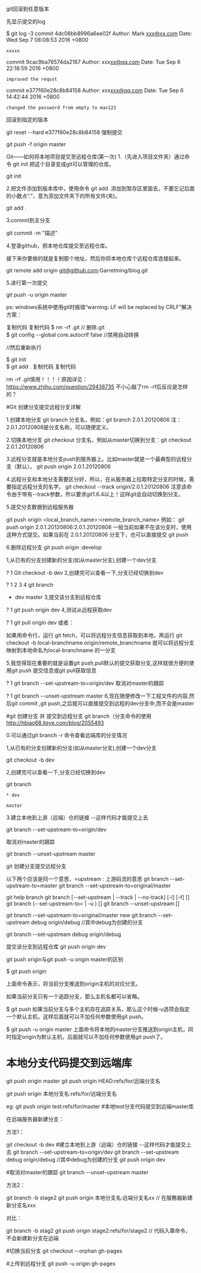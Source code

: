 git回滚到任意版本

先显示提交的log

$ git log -3
commit 4dc08bb8996a6ee02f
Author: Mark <xxx@xx.com>
Date:   Wed Sep 7 08:08:53 2016 +0800

    xxxxx

commit 9cac9ba76574da2167
Author: xxx<xx@qq.com>
Date:   Tue Sep 6 22:18:59 2016 +0800

    improved the requst

commit e377f60e28c8b84158
Author: xxx<xxx@qq.com>
Date:   Tue Sep 6 14:42:44 2016 +0800

    changed the password from empty to max123
回滚到指定的版本

git reset --hard e377f60e28c8b84158
强制提交

git push -f origin master



Git——如何将本地项目提交至远程仓库(第一次)
1.（先进入项目文件夹）通过命令 git init 把这个目录变成git可以管理的仓库。

git init
 
2.把文件添加到版本库中，使用命令 git add .添加到暂存区里面去，不要忘记后面的小数点“.”，意为添加文件夹下的所有文件(夹)。

git add .
 

3.commit到主分支

git commit -m "描述" 
 

4.登录github，把本地仓库提交至远程仓库。

接下来你要做的就是复制那个地址，然后你将本地仓库个远程仓库连接起来。

git remote add origin git@github.com:Garretming/blog.git  
 

5.进行第一次提交

git push -u origin master  
 

ps: windows系统中使用git时报错“warning: LF will be replaced by CRLF”解决方案：

复制代码
复制代码
$ rm -rf .git  // 删除.git  
$ git config --global core.autocrlf false  //禁用自动转换 

//然后重新执行

$ git init    
$ git add . 
复制代码
复制代码
 

rm -rf .git慎用！！！！原因详见：https://www.zhihu.com/question/29438735 不小心敲了rm -rf后反应是怎样的？









#Git 创建分支提交远程分支详解

1.创建本地分支
git branch 分支名，例如：git branch 2.0.1.20120806
注：2.0.1.20120806是分支名称，可以随便定义。

2.切换本地分支
git checkout 分支名，例如从master切换到分支：git checkout 2.0.1.20120806

3.远程分支就是本地分支push到服务器上。比如master就是一个最典型的远程分支（默认）。
git push origin 2.0.1.20120806

4.远程分支和本地分支需要区分好，所以，在从服务器上拉取特定分支的时候，需要指定远程分支的名字。
git checkout --track origin/2.0.1.20120806
注意该命令由于带有--track参数，所以要求git1.6.4以上！这样git会自动切换到分支。

5.提交分支数据到远程服务器

git push origin <local_branch_name>:<remote_branch_name>
例如：
git push origin 2.0.1.20120806:2.0.1.20120806
一般当前如果不在该分支时，使用这种方式提交。如果当前在 2.0.1.20120806 分支下，也可以直接提交
git push

6.删除远程分支
git push origin :develop

1,从已有的分支创建新的分支(如从master分支),创建一个dev分支

?
1
Git checkout -b dev
2,创建完可以查看一下,分支已经切换到dev

?
1
2
3
4
git branch
 
  * dev
  master
3,提交该分支到远程仓库

?
1
git push origin dev
4,测试从远程获取dev

?
1
git pull origin dev
或者：

如果用命令行，运行 git fetch，可以将远程分支信息获取到本地，再运行 git checkout -b local-branchname origin/remote_branchname  就可以将远程分支映射到本地命名为local-branchname  的一分支

5,我觉得现在重要的就是设置git push,pull默认的提交获取分支,这样就很方便的使用git push 提交信息或git pull获取信息

?
1
git branch --set-upstream-to=origin/dev
取消对master的跟踪

?
1
git branch --unset-upstream master
6,现在随便修改一下工程文件的内容,然后git commit ,git push,之后就可以直接提交到远程的dev分支中,而不会是master

#git 创建分支 并 提交到远程分支
git branch（分支命令的使用
http://hbiao68.iteye.com/blog/2055493

 

0.可以通过git branch -r 命令查看远端库的分支情况

 

1,从已有的分支创建新的分支(如从master分支),创建一个dev分支

git checkout -b dev

2,创建完可以查看一下,分支已经切换到dev

git branch

    * dev

    master

3.建立本地到上游（远端）仓的链接 --这样代码才能提交上去

git branch --set-upstream-to=origin/dev 

取消对master的跟踪

git branch --unset-upstream master





git 创建分支提交远程分支 

以下两个应该是同一个意思，=upstream : 上游码流的意思
git branch --set-upstream-to=master
git branch --set-upstream-to=original/master


git help branch
git branch [--set-upstream | --track | --no-track] [-l] [-f] <branchname> [<start-point>]
git branch (--set-upstream-to=<upstream> | -u <upstream>) [<branchname>]
git branch --unset-upstream [<branchname>]

git branch --set-upstream-to=original/master new
git branch --set-upstream debug origin/debug //其中debug为创建的分支

git branch --set-upstream debug origin/debug
 

提交该分支到远程仓库
git push origin dev

git push origin与git push -u origin master的区别
 
$ git push origin

上面命令表示，将当前分支推送到origin主机的对应分支。 

如果当前分支只有一个追踪分支，那么主机名都可以省略。 

$ git push 如果当前分支与多个主机存在追踪关系，那么这个时候-u选项会指定一个默认主机，这样后面就可以不加任何参数使用git push。

$ git push -u origin master 上面命令将本地的master分支推送到origin主机，同时指定origin为默认主机，后面就可以不加任何参数使用git push了。

# 本地分支代码提交到远端库
git push origin master
git push origin HEAD:refs/for/远端分支名

git push origin 本地分支名:refs/for/远端分支名

eg:
git push origin test:refs/for/master #本地test分支代码提交到远端master库

在远端服务器新建分支：

方法1：

git checkout -b dev
#建立本地到上游（远端）仓的链接 --这样代码才能提交上去
git branch --set-upstream-to=origin/dev 
git branch --set-upstream debug origin/debug //其中debug为创建的分支
git push origin dev

#取消对master的跟踪
git branch --unset-upstream master

 

方法2：

git branch -b stage2
git push origin 本地分支名:远端分支名xx  // 在服務器新建新分支名xxx

 

对比：

git branch -b stag2
git push origin stage2:refs/for/stage2 // 代码入庫命令，不会新建新分支在远端



#切换当前分支
git checkout --orphan gh-pages

#上传到远程分支
git push -u origin gh-pages